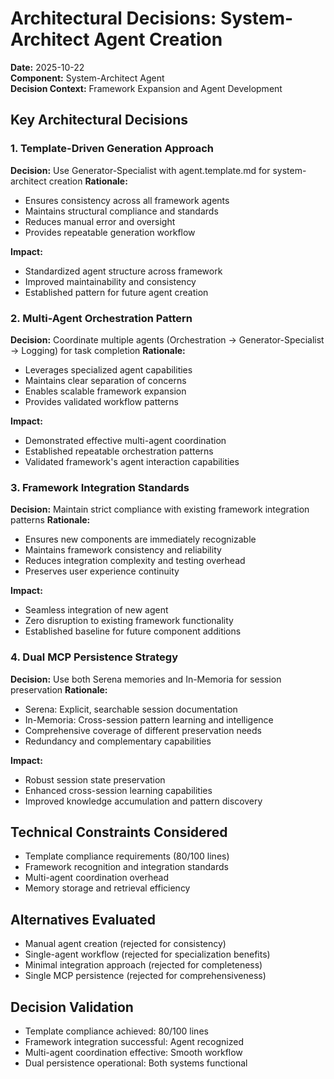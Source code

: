 # Architectural Decisions: System-Architect Agent Creation
**Date:** 2025-10-22  
**Component:** System-Architect Agent  
**Decision Context:** Framework Expansion and Agent Development

## Key Architectural Decisions

### 1. Template-Driven Generation Approach
**Decision:** Use Generator-Specialist with agent.template.md for system-architect creation
**Rationale:**
- Ensures consistency across all framework agents
- Maintains structural compliance and standards
- Reduces manual error and oversight
- Provides repeatable generation workflow

**Impact:**
- Standardized agent structure across framework
- Improved maintainability and consistency
- Established pattern for future agent creation

### 2. Multi-Agent Orchestration Pattern
**Decision:** Coordinate multiple agents (Orchestration → Generator-Specialist → Logging) for task completion
**Rationale:**
- Leverages specialized agent capabilities
- Maintains clear separation of concerns
- Enables scalable framework expansion
- Provides validated workflow patterns

**Impact:**
- Demonstrated effective multi-agent coordination
- Established repeatable orchestration patterns
- Validated framework's agent interaction capabilities

### 3. Framework Integration Standards
**Decision:** Maintain strict compliance with existing framework integration patterns
**Rationale:**
- Ensures new components are immediately recognizable
- Maintains framework consistency and reliability
- Reduces integration complexity and testing overhead
- Preserves user experience continuity

**Impact:**
- Seamless integration of new agent
- Zero disruption to existing framework functionality
- Established baseline for future component additions

### 4. Dual MCP Persistence Strategy
**Decision:** Use both Serena memories and In-Memoria for session preservation
**Rationale:**
- Serena: Explicit, searchable session documentation
- In-Memoria: Cross-session pattern learning and intelligence
- Comprehensive coverage of different preservation needs
- Redundancy and complementary capabilities

**Impact:**
- Robust session state preservation
- Enhanced cross-session learning capabilities
- Improved knowledge accumulation and pattern discovery

## Technical Constraints Considered
- Template compliance requirements (80/100 lines)
- Framework recognition and integration standards
- Multi-agent coordination overhead
- Memory storage and retrieval efficiency

## Alternatives Evaluated
- Manual agent creation (rejected for consistency)
- Single-agent workflow (rejected for specialization benefits)
- Minimal integration approach (rejected for completeness)
- Single MCP persistence (rejected for comprehensiveness)

## Decision Validation
- Template compliance achieved: 80/100 lines
- Framework integration successful: Agent recognized
- Multi-agent coordination effective: Smooth workflow
- Dual persistence operational: Both systems functional